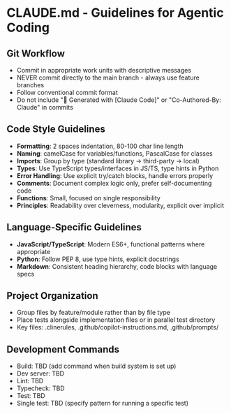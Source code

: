 # CLAUDE.md - Guidelines for Agentic Coding

## Git Workflow
- Commit in appropriate work units with descriptive messages
- NEVER commit directly to the main branch - always use feature branches
- Follow conventional commit format
- Do not include "🤖 Generated with [Claude Code]" or "Co-Authored-By: Claude" in commits

## Code Style Guidelines
- **Formatting**: 2 spaces indentation, 80-100 char line length
- **Naming**: camelCase for variables/functions, PascalCase for classes
- **Imports**: Group by type (standard library → third-party → local)
- **Types**: Use TypeScript types/interfaces in JS/TS, type hints in Python
- **Error Handling**: Use explicit try/catch blocks, handle errors properly
- **Comments**: Document complex logic only, prefer self-documenting code
- **Functions**: Small, focused on single responsibility
- **Principles**: Readability over cleverness, modularity, explicit over implicit

## Language-Specific Guidelines
- **JavaScript/TypeScript**: Modern ES6+, functional patterns where appropriate
- **Python**: Follow PEP 8, use type hints, explicit docstrings
- **Markdown**: Consistent heading hierarchy, code blocks with language specs

## Project Organization
- Group files by feature/module rather than by file type
- Place tests alongside implementation files or in parallel test directory
- Key files: .clinerules, .github/copilot-instructions.md, .github/prompts/

## Development Commands
- Build: TBD (add command when build system is set up)
- Dev server: TBD
- Lint: TBD
- Typecheck: TBD
- Test: TBD
- Single test: TBD (specify pattern for running a specific test)


